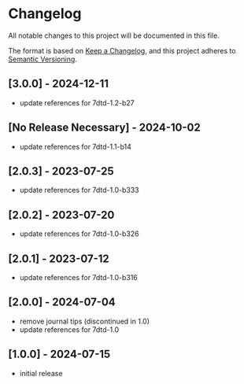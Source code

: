 # Changelog

All notable changes to this project will be documented in this file.

The format is based on [Keep a Changelog](https://keepachangelog.com/en/1.0.0/),
and this project adheres to [Semantic Versioning](https://semver.org/spec/v2.0.0.html).

## [3.0.0] - 2024-12-11

- update references for 7dtd-1.2-b27

## [No Release Necessary] - 2024-10-02

- update references for 7dtd-1.1-b14

## [2.0.3] - 2023-07-25

- update references for 7dtd-1.0-b333

## [2.0.2] - 2023-07-20

- update references for 7dtd-1.0-b326

## [2.0.1] - 2023-07-12

- update references for 7dtd-1.0-b316

## [2.0.0] - 2024-07-04

- remove journal tips (discontinued in 1.0)
- update references for 7dtd-1.0

## [1.0.0] - 2024-07-15

- initial release
